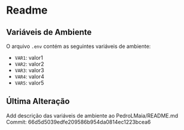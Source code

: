 # Readme

## Variáveis de Ambiente

O arquivo `.env` contém as seguintes variáveis de ambiente:

- `VAR1`: valor1
- `VAR2`: valor2
- `VAR3`: valor3
- `VAR4`: valor4
- `VAR5`: valor5

## Última Alteração

Add descrição das variáveis de ambiente ao PedroLMaia/README.md
Commit: 66d5d5039edfe209586b954da0814ec1223bcea6
